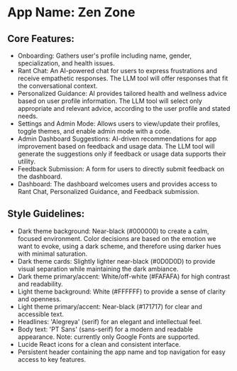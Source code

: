 # **App Name**: Zen Zone

## Core Features:

- Onboarding: Gathers user's profile including name, gender, specialization, and health issues.
- Rant Chat: An AI-powered chat for users to express frustrations and receive empathetic responses. The LLM tool will offer responses that fit the conversational context.
- Personalized Guidance: AI provides tailored health and wellness advice based on user profile information. The LLM tool will select only appropriate and relevant advice, according to the user profile and stated needs.
- Settings and Admin Mode: Allows users to view/update their profiles, toggle themes, and enable admin mode with a code.
- Admin Dashboard Suggestions: AI-driven recommendations for app improvement based on feedback and usage data. The LLM tool will generate the suggestions only if feedback or usage data supports their utility.
- Feedback Submission: A form for users to directly submit feedback on the dashboard.
- Dashboard: The dashboard welcomes users and provides access to Rant Chat, Personalized Guidance, and Feedback submission.

## Style Guidelines:

- Dark theme background: Near-black (#000000) to create a calm, focused environment.  Color decisions are based on the emotion we want to evoke, using a dark scheme, and therefore using darker hues with minimal saturation.
- Dark theme cards: Slightly lighter near-black (#0D0D0D) to provide visual separation while maintaining the dark ambiance.
- Dark theme primary/accent: White/off-white (#FAFAFA) for high contrast and readability.
- Light theme background: White (#FFFFFF) to provide a sense of clarity and openness.
- Light theme primary/accent: Near-black (#171717) for clear and accessible text.
- Headlines: 'Alegreya' (serif) for an elegant and intellectual feel.
- Body text: 'PT Sans' (sans-serif) for a modern and readable appearance. Note: currently only Google Fonts are supported.
- Lucide React icons for a clean and consistent interface.
- Persistent header containing the app name and top navigation for easy access to key features.